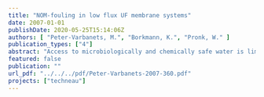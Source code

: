 ```yaml
---
title: "NOM-fouling in low flux UF membrane systems"
date: 2007-01-01
publishDate: 2020-05-25T15:14:06Z
authors: [ "Peter-Varbanets, M.", "Borkmann, K.", "Pronk, W." ]
publication_types: ["4"]
abstract: "Access to microbiologically and chemically safe water is limited not only in developing countries, but also in transition countries and even in remote areas of developed countries. For these cases, decentralized water supply concepts such as point-of-use (POU), point-of-entry (POE) or small-scale system (SSS) technologies can be promising alternatives to centralized treatment concepts. Membrane-based treatment systems have gained importance for drinking water treatment in the developed countries. In principle, application of membrane technology is attractive also for the transition and developing countries, because it provides absolute barriers for control of hygienic hazards (Ultrafiltration (UF)) and because the modular construction enables implementation on each possible scale size. However membrane technology is still not affordable for the poorest part of the world population. The sustainable application of POU membrane system presumes that system should be operated without or with limited addition of chemicals, with limited possibility of regular backflushing and with low pressure, presumably hydrostatic. On the other hand, while the water needs for drinking and cooking for a family of four people constitute approx. 20 l/day, operation of POU UF system under low flux conditions is possible. One of the most important limitations for application of ultrafiltration in simple household devices, is membrane fouling. In order to overcome the reasons of the limited application of UF in POU systems, the better understanding of the UF process in these specific conditions and specially membrane fouling is needed. Recent studies have shown that dissolved or colloidal polysaccharides and proteins and their interactions with the  membrane and between macromolecules might have more severe impact. During long term dead-end filtration, accumulation of the macromolecules on the membrane surface and increase of their concentration is severe. The interactions between those macromolecules in the conditions of high concentrations in the boundary layer affect the structure of the layer and its permeability. However, in most of the studies, only the foulant-membrane interactions are considered like relevant for reversibility of fouling. The foulant-foulant interactions in the boundary layer have been studied only superficially. Therefore, we systematically investigated the impact of polysaccharide and solution properties on UF membrane fouling in conditions of low flux and limited backflushing, under constant TMP conditions (hydrostatic pressure of 120 mbar - 150 mbar. Our experimental results lead us to the following conclusions: Regarding the initial stage of flux decline (0-80 ml permeate/cm2) the polysaccharide structure, and particularly availability of carboxyl groups, has a major impact on the membrane fouling, while the molecular weights of polysaccharides does not play a significant role (in the studied range of Mw 5-250 kDa). Such solution conditions as presence of metal ions and ionic  strength are also detrimental for the fouling, while both metal ions and ionic strength have impact on the gel structure and properties, generally stabilizing it, and increasing the possibility of water trapping by hydrogen bonding, which leads to the higher permeability. However, independently of the initial solution conditions, after approx. 80 ml has been filtered through 1 cm2 of the membrane, flux becomes stable on the level of approx. 10 L/(hm2) over the whole period of operation (several weeks in some cases). We suppose that the gel layer formed by polysaccharides play a role of a “second” membrane on the surface of the PES UF membrane, keeping remaining permeability on the certain level, determined by the water retention properties of the gel structure. Regarding practical application, the obtained results open a new direction for the ultrafiltration in specific conditions of household systems. The long term ultrafiltration should be studied on natural waters to prove the flux stabilization phenomenon. This phenomenon may give a possibility to produce up to 10 L/h of water from 1 m2 of the membrane applying only 120 mbar of hydrostatic pressure (1.2 m water level difference) without backflushing or crossflow, which may simplify the design and maintenance of the system and significantly reduce its costs.  Next activities in Techneau project will include the further evaluation of the long term ultrafiltration on natural waters; characterization of the impact of biofouling on the flux decline; and evaluation of the operational parameters of the Point-of-use system, based on the proposed above concept to treat at least 20 L/day."
featured: false
publication: ""
url_pdf: "../../../pdf/Peter-Varbanets-2007-360.pdf"
projects: ["techneau"]
---
```


